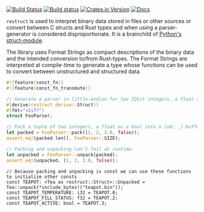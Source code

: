 [![Build Status](https://travis-ci.org/lukaslueg/restruct.svg?branch=master)](https://travis-ci.org/lukaslueg/restruct)
[![Build status](https://ci.appveyor.com/api/projects/status/ufh9cuameeqe3hsx?svg=true)](https://ci.appveyor.com/project/lukaslueg/restruct)
[![Crates.io Version](https://img.shields.io/crates/v/restruct_derive.svg)](https://crates.io/crates/restruct_derive)
[![Docs](https://docs.rs/restruct_derive/badge.svg)](https://docs.rs/restruct_derive)


`restruct` is used to interpret binary data stored in files or other sources or convert
between C structs and Rust types and when using a parser-generator is considered
disproportionate.
It is a brainchild of [Python's struct-module](https://docs.python.org/3/library/struct.html).

The library uses Format Strings as compact descriptions of the binary data and the intended
conversion to/from Rust-types. The Format Strings are interpreted at compile-time to
generate a type whose functions can be used to convert between unstructured and structured data.

```rust
#![feature(const_fn)]
#![feature(const_fn_transmute)]

// Generate a parser in little-endian for two 32bit integers, a float and a bool.
#[derive(restruct_derive::Struct)]
#[fmt="<2if?"]
struct FooParser;

// Pack a tuple of two integers, a float an a bool into a [u8; _]-buffer.
let packed = FooParser::pack((1, 2, 3.0, false));
assert_eq!(packed.len(), FooParser::SIZE);

// Packing and unpacking can't fail at runtime.
let unpacked = FooParser::unpack(packed);
assert_eq!(unpacked, (1, 2, 3.0, false));
```

```rust,ignore
// Because packing and unpacking is const we can use these functions to initialize other consts
const TEAPOT: <Tea as restruct::Struct>::Unpacked = Tea::unpack(*include_bytes!("teapot.bin"));
const TEAPOT_TEMPERATURE: i32 = TEAPOT.0;
const TEAPOT_FILL_STATUS: f32 = TEAPOT.2;
const TEAPOT_ACTIVE: bool = TEAPOT.3;
```

